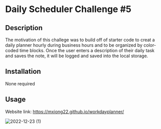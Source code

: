 # Daily Scheduler Challenge #5

## Description
The motivation of this challege was to build off of starter code to creat a daily planner hourly during business hours and to be organized by color-coded time blocks. Once the user enters a description of their daily task and saves the note, it will be logged and saved into the local storage. 

## Installation 
None required 

## Usage 
Website link: https://mxiong22.github.io/workdayplanner/




![2022-12-23 (1)](https://user-images.githubusercontent.com/107875628/209416078-33c3604d-d08a-4e32-83d1-6add2c290825.png)

